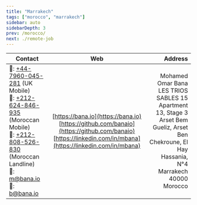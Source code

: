 ```yaml
---
title: "Marrakech"
tags: ["morocco", "marrakech"]
sidebar: auto
sidebarDepth: 3
prev: /morocco/
next: ./remote-job
---
```


| Contact                                                                                                                                                                                                                                           	|                                                                               Web                                                                              	|                                                                                                                                                        Address 	|
|---------------------------------------------------------------------------------------------------------------------------------------------------------------------------------------------------------------------------------------------------	|:--------------------------------------------------------------------------------------------------------------------------------------------------------------:	|---------------------------------------------------------------------------------------------------------------------------------------------------------------:	|
| 📱: [+44-7960-045-281](tel:+44-7960-045-281) (UK Mobile)<br>📱: [+212-624-846-935](tel:+212-624-846-935) (Moroccan Mobile)<br>📱: [+212-808-526-830](tel:+212-808-526-830) (Moroccan Landline)<br>📧: [m@bana.io](mailto:m@bana.io)<br>📧: [b@bana.io](mailto:b@bana.io) 	| [https://bana.io](https://bana.io)<br>[https://github.com/banaio](https://github.com/banaio)<br>[https://linkedin.com/in/mbana](https://linkedin.com/in/mbana) 	| Mohamed Omar Bana<br>LES TRIOS SABLES 15<br>Apartment 13, Stage 3<br>Arset Bem Gueliz, Arset Ben Chekroune, El Hay Hassania, N°4<br>Marrakech 40000<br>Morocco 	|
